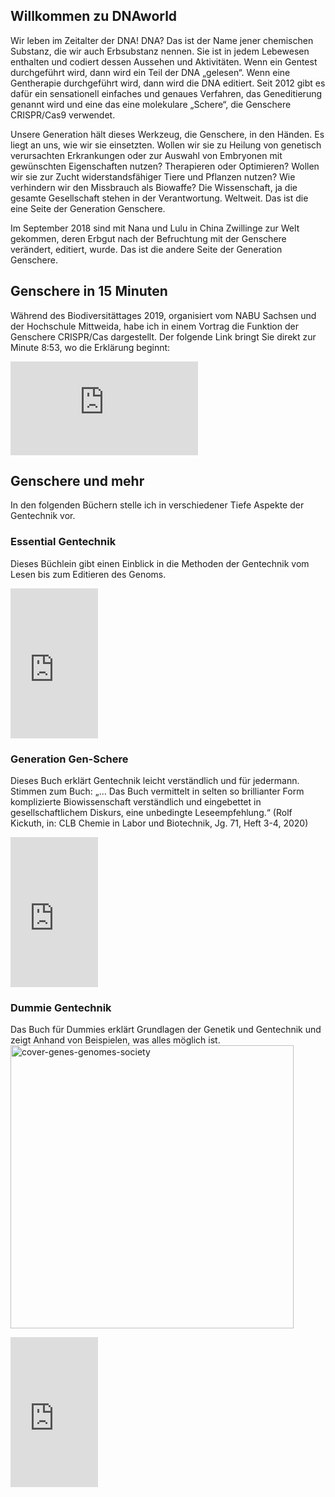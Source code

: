 ## Willkommen zu DNAworld

Wir leben im Zeitalter der DNA! DNA? Das ist der Name jener chemischen Substanz, die wir auch Erbsubstanz nennen. Sie ist in jedem Lebewesen enthalten und codiert dessen Aussehen und Aktivitäten. Wenn ein Gentest durchgeführt wird, dann wird ein Teil der DNA „gelesen“. Wenn eine Gentherapie durchgeführt wird, dann wird die DNA editiert. Seit 2012 gibt es dafür ein sensationell einfaches und genaues Verfahren, das Geneditierung genannt wird und eine das eine molekulare „Schere“, die Genschere CRISPR/Cas9 verwendet.

Unsere Generation hält dieses Werkzeug, die Genschere, in den Händen. Es liegt an uns, wie wir sie einsetzten. Wollen wir sie zu Heilung von genetisch verursachten Erkrankungen oder zur Auswahl von Embryonen mit gewünschten Eigenschaften nutzen? Therapieren oder Optimieren? Wollen wir sie zur Zucht widerstandsfähiger Tiere und Pflanzen nutzen? Wie verhindern wir den Missbrauch als Biowaffe? Die Wissenschaft, ja die gesamte Gesellschaft stehen in der Verantwortung. Weltweit. Das ist die eine Seite der Generation Genschere.

Im September 2018 sind mit Nana und Lulu in China Zwillinge zur Welt gekommen, deren Erbgut nach der Befruchtung mit der Genschere verändert, editiert, wurde. Das ist die andere Seite der Generation Genschere.

## Genschere in 15 Minuten
Während des Biodiversitättages 2019, organisiert vom NABU Sachsen und der Hochschule Mittweida, habe ich in einem Vortrag die Funktion der Genschere CRISPR/Cas dargestellt. Der folgende Link bringt Sie direkt zur Minute 8:53, wo die Erklärung beginnt:

<iframe src="https://www.youtube.com/embed/3LYFxALSOdg" title="YouTube video player" frameborder="0" allow="accelerometer; autoplay; clipboard-write; encrypted-media; gyroscope; picture-in-picture" allowfullscreen></iframe>



## Genschere und mehr

In den folgenden Büchern stelle ich in verschiedener Tiefe Aspekte der Gentechnik vor.

### Essential Gentechnik
Dieses Büchlein gibt einen Einblick in die Methoden der Gentechnik vom Lesen bis zum Editieren des Genoms.

<iframe type="text/html" width="140" height="240" frameborder="0" allowfullscreen style="max-width:100%" src="https://lesen.amazon.de/kp/card?asin= B07MCDX7RL&preview=inline&linkCode=kpe&ref_=cm_sw_r_kb_dp_Fw16FbX85301K&tag=wwwbiowassers-21" ></iframe>

### Generation Gen-Schere
Dieses Buch erklärt Gentechnik leicht verständlich und für jedermann. Stimmen zum Buch: „… Das Buch vermittelt in selten so brillianter Form komplizierte Biowissenschaft verständlich und eingebettet in gesellschaftlichem Diskurs, eine unbedingte Leseempfehlung.“ (Rolf Kickuth, in: CLB Chemie in Labor und Biotechnik, Jg. 71, Heft  3-4, 2020)

<iframe type="text/html" width="140" height="240" frameborder="0" allowfullscreen style="max-width:100%" src="https://lesen.amazon.de/kp/card?asin=B08174WG2N&preview=inline&linkCode=kpe&ref_=cm_sw_r_kb_dp_et16FbDEXKAT8&tag=wwwbiowassers-21" ></iframe>

### Dummie Gentechnik
Das Buch für Dummies erklärt Grundlagen der Genetik und Gentechnik und zeigt Anhand von Beispielen, was alles möglich ist.
<img width="453" alt="cover-genes-genomes-society" src="https://user-images.githubusercontent.com/25221385/126063831-01d73a64-4950-4ca1-b8ef-d989c67fc551.png">

<iframe type="text/html" width="140" height="240" frameborder="0" allowfullscreen style="max-width:100%" src="https://lesen.amazon.de/kp/card?asin= 3527717463&preview=inline&linkCode=kpe&ref_=cm_sw_r_kb_dp_Fw16FbX85301K&tag=wwwbiowassers-21" ></iframe>
